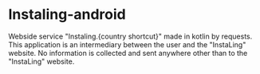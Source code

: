 # Instaling-android
Webside service "Instaling.{country shortcut}" made in kotlin by requests.
This application is an intermediary between the user and the "InstaLing" website. No information is collected and sent anywhere other than to the "InstaLing" website.

